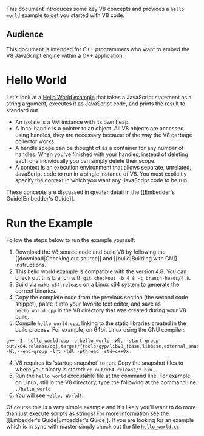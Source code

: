 This document introduces some key V8 concepts and provides a `hello world` example to get you started with V8 code.

## Audience

This document is intended for C++ programmers who want to embed the V8 JavaScript engine within a C++ application.

# Hello World

Let's look at a [Hello World example](https://chromium.googlesource.com/v8/v8/+/branch-heads/4.8/samples/hello-world.cc) that takes a JavaScript statement as a string argument, executes it as JavaScript code, and prints the result to standard out. 

- An isolate is a VM instance with its own heap.
- A local handle is a pointer to an object. All V8 objects are accessed using handles, they are necessary because of the way the V8 garbage collector works.
- A handle scope can be thought of as a container for any number of handles. When you've finished with your handles, instead of deleting each one individually you can simply delete their scope.
- A context is an execution environment that allows separate, unrelated, JavaScript code to run in a single instance of V8. You must explicitly specify the context in which you want any JavaScript code to be run.

These concepts are discussed in greater detail in the [[Embedder's Guide|Embedder's Guide]].

# Run the Example

Follow the steps below to run the example yourself:

1. Download the V8 source code and build V8 by following the [[download|Checking out source]] and [[build|Building with GN]] instructions.
  1. This hello world example is compatible with the version 4.8. You can check out this branch with `git checkout -b 4.8 -t branch-heads/4.8`.
  2. Build via `make x64.release` on a Linux x64 system to generate the correct binaries.
2. Copy the complete code from the previous section (the second code snippet), paste it into your favorite text editor, and save as `hello_world.cpp` in the V8 directory that was created during your V8 build.
3. Compile `hello_world.cpp`, linking to the static libraries created in the build process. For example, on 64bit Linux using the GNU compiler:

  ```
  g++ -I. hello_world.cpp -o hello_world -Wl,--start-group out/x64.release/obj.target/{tools/gyp/libv8_{base,libbase,external_snapshot,libplatform},third_party/icu/libicu{uc,i18n,data}}.a -Wl,--end-group -lrt -ldl -pthread -std=c++0x
  ```
4. V8 requires its 'startup snapshot' to run. Copy the snapshot files to where your binary is stored:
`cp out/x64.release/*.bin .`
5. Run the `hello_world` executable file at the command line.
For example, on Linux, still in the V8 directory, type the following at the command line:
`./hello_world`
6. You will see `Hello, World!`.

Of course this is a very simple example and it's likely you'll want to do more than just execute scripts as strings! For more information see the [[Embedder's Guide|Embedder's Guide]]. If you are looking for an example which is in sync with master simply check out the file [`hello_world.cc`](https://chromium.googlesource.com/v8/v8/+/master/samples/hello-world.cc).